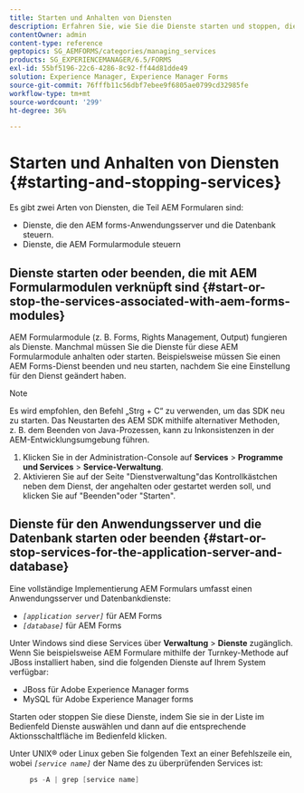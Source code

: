 ```yaml
---
title: Starten und Anhalten von Diensten
description: Erfahren Sie, wie Sie die Dienste starten und stoppen, die mit AEM Forms-Modulen und dem Anwendungsserver und der Datenbank verknüpft sind.
contentOwner: admin
content-type: reference
geptopics: SG_AEMFORMS/categories/managing_services
products: SG_EXPERIENCEMANAGER/6.5/FORMS
exl-id: 55bf5196-22c6-4286-8c92-ff44d81dde49
solution: Experience Manager, Experience Manager Forms
source-git-commit: 76fffb11c56dbf7ebee9f6805ae0799cd32985fe
workflow-type: tm+mt
source-wordcount: '299'
ht-degree: 36%

---
```


# Starten und Anhalten von Diensten {#starting-and-stopping-services}

Es gibt zwei Arten von Diensten, die Teil AEM Formularen sind:

* Dienste, die den AEM forms-Anwendungsserver und die Datenbank steuern.
* Dienste, die AEM Formularmodule steuern

## Dienste starten oder beenden, die mit AEM Formularmodulen verknüpft sind {#start-or-stop-the-services-associated-with-aem-forms-modules}

AEM Formularmodule (z. B. Forms, Rights Management, Output) fungieren als Dienste. Manchmal müssen Sie die Dienste für diese AEM Formularmodule anhalten oder starten. Beispielsweise müssen Sie einen AEM Forms-Dienst beenden und neu starten, nachdem Sie eine Einstellung für den Dienst geändert haben.

>[!NOTE]
>
> Es wird empfohlen, den Befehl „Strg + C“ zu verwenden, um das SDK neu zu starten. Das Neustarten des AEM SDK mithilfe alternativer Methoden, z. B. dem Beenden von Java-Prozessen, kann zu Inkonsistenzen in der AEM-Entwicklungsumgebung führen.

1. Klicken Sie in der Administration-Console auf **Services** > **Programme und Services** > **Service-Verwaltung**.
1. Aktivieren Sie auf der Seite &quot;Dienstverwaltung&quot;das Kontrollkästchen neben dem Dienst, der angehalten oder gestartet werden soll, und klicken Sie auf &quot;Beenden&quot;oder &quot;Starten&quot;.

## Dienste für den Anwendungsserver und die Datenbank starten oder beenden {#start-or-stop-services-for-the-application-server-and-database}

Eine vollständige Implementierung AEM Formulars umfasst einen Anwendungsserver und Datenbankdienste:

* *`[application server]`* für AEM Forms
* *`[database]`* für AEM Forms

Unter Windows sind diese Services über **Verwaltung** > **Dienste** zugänglich. Wenn Sie beispielsweise AEM Formulare mithilfe der Turnkey-Methode auf JBoss installiert haben, sind die folgenden Dienste auf Ihrem System verfügbar:

* JBoss für Adobe Experience Manager forms
* MySQL für Adobe Experience Manager forms

Starten oder stoppen Sie diese Dienste, indem Sie sie in der Liste im Bedienfeld Dienste auswählen und dann auf die entsprechende Aktionsschaltfläche im Bedienfeld klicken.

Unter UNIX® oder Linux geben Sie folgenden Text an einer Befehlszeile ein, wobei *`[service name]`* der Name des zu überprüfenden Services ist:

```java
     ps -A | grep [service name]
```
